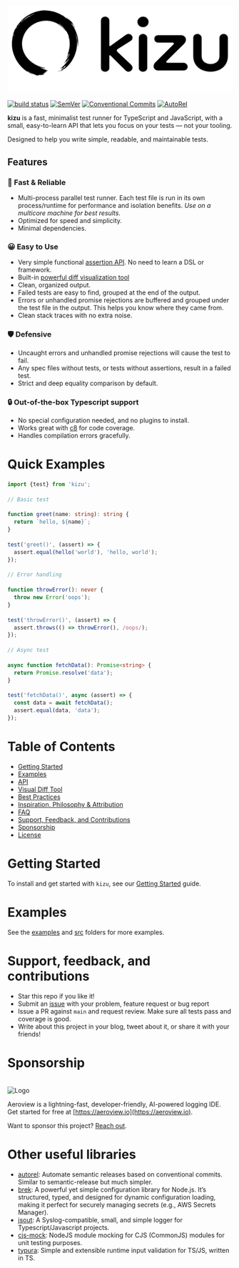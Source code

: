 <picture>
    <source srcset="docs/kizu-logo-light.svg" media="(prefers-color-scheme: light)">
    <source srcset="docs/kizu-logo-dark.svg" media="(prefers-color-scheme: dark)">
    <img src="docs/kizu-logo-light.svg" alt="Logo">
</picture>

[![build status](https://github.com/mhweiner/kizu/actions/workflows/release.yml/badge.svg)](https://github.com/mhweiner/kizu/actions)
[![SemVer](https://img.shields.io/badge/SemVer-2.0.0-blue)]()
[![Conventional Commits](https://img.shields.io/badge/Conventional%20Commits-1.0.0-yellow.svg)](https://conventionalcommits.org)
[![AutoRel](https://img.shields.io/badge/v2-AutoRel?label=AutoRel&labelColor=0ab5fc&color=grey&link=https%3A%2F%2Fgithub.com%2Fmhweiner%2Fautorel)](https://github.com/mhweiner/autorel)

**kizu** is a fast, minimalist test runner for TypeScript and JavaScript, with a small, easy-to-learn API that lets you focus on your tests — not your tooling.

Designed to help you write simple, readable, and maintainable tests.

## Features

### **🚀 Fast & Reliable**
- Multi-process parallel test runner. Each test file is run in its own process/runtime for performance and isolation benefits. _Use on a multicore machine for best results._
- Optimized for speed and simplicity.
- Minimal dependencies.

### **😀 Easy to Use**
- Very simple functional [assertion API](docs/api.md). No need to learn a DSL or framework.
- Built-in [powerful diff visualization tool](#visual-diff-tool)
- Clean, organized output.
- Failed tests are easy to find, grouped at the end of the output.
- Errors or unhandled promise rejections are buffered and grouped under the test file in the output. This helps you know where they came from.
- Clean stack traces with no extra noise.

### **🛡 Defensive**
- Uncaught errors and unhandled promise rejections will cause the test to fail.
- Any spec files without tests, or tests without assertions, result in a failed test.
- Strict and deep equality comparison by default.

### **🔒 Out-of-the-box Typescript support**
- No special configuration needed, and no plugins to install. 
- Works great with [c8](https://github.com/bcoe/c8) for code coverage.
- Handles compilation errors gracefully.

# Quick Examples

```typescript
import {test} from 'kizu';

// Basic test

function greet(name: string): string {
  return `hello, ${name}`;
}

test('greet()', (assert) => {
  assert.equal(hello('world'), 'hello, world');
});

// Error handling

function throwError(): never {
  throw new Error('oops');
}

test('throwError()', (assert) => {
  assert.throws(() => throwError(), /oops/);
});

// Async test

async function fetchData(): Promise<string> {
  return Promise.resolve('data');
}

test('fetchData()', async (assert) => {
  const data = await fetchData();
  assert.equal(data, 'data');
});
```

# Table of Contents

- [Getting Started](docs/gettingStarted.md)
- [Examples](#examples)
- [API](docs/api.md)
- [Visual Diff Tool](docs/visualDiff.md)
- [Best Practices](docs/bestPractices.md)
- [Inspiration, Philosophy & Attribution](docs/inspiration.md)
- [FAQ](docs/faq.md)
- [Support, Feedback, and Contributions](#support-feedback-and-contributions)
- [Sponsorship](#sponsorship)
- [License](LICENSE)

# Getting Started

To install and get started with `kizu`, see our [Getting Started](docs/gettingStarted.md) guide.

# Examples

See the [examples](examples) and [src](src) folders for more examples.

# Support, feedback, and contributions

- Star this repo if you like it!
- Submit an [issue](https://github.com/mhweiner/kizu/issues) with your problem, feature request or bug report
- Issue a PR against `main` and request review. Make sure all tests pass and coverage is good.
- Write about this project in your blog, tweet about it, or share it with your friends!

# Sponsorship
<br>
<picture>
    <source srcset="docs/aeroview-white.svg" media="(prefers-color-scheme: dark)">
    <source srcset="docs/aeroview-black.svg" media="(prefers-color-scheme: light)">
    <img src="docs/aeroview-black.svg" alt="Logo" height="20">
</picture>
<br>

Aeroview is a lightning-fast, developer-friendly, AI-powered logging IDE. Get started for free at [https://aeroview.io](https://aeroview.io).

Want to sponsor this project? [Reach out](mailto:mhweiner234@gmail.com?subject=I%20want%20to%20sponsor%20kizu).

# Other useful libraries

- [autorel](https://github.com/mhweiner/autorel): Automate semantic releases based on conventional commits. Similar to semantic-release but much simpler.
- [brek](https://github.com/mhweiner/brek): A powerful yet simple configuration library for Node.js. It’s structured, typed, and designed for dynamic configuration loading, making it perfect for securely managing secrets (e.g., AWS Secrets Manager).
- [jsout](https://github.com/mhweiner/jsout): A Syslog-compatible, small, and simple logger for Typescript/Javascript projects.
- [cjs-mock](https://github.com/mhweiner/cjs-mock): NodeJS module mocking for CJS (CommonJS) modules for unit testing purposes.
- [typura](https://github.com/aeroview/typura): Simple and extensible runtime input validation for TS/JS, written in TS.